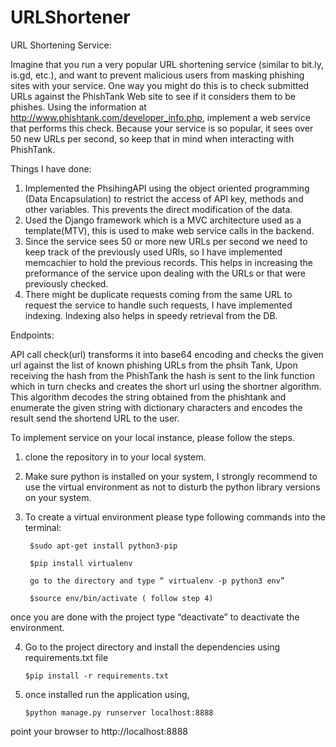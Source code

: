 # URLShortener

URL Shortening Service:



Imagine that you run a very popular URL shortening service (similar to bit.ly, is.gd, etc.), and want to prevent malicious users from masking phishing sites with your service. One way you might do this is to check submitted URLs against the PhishTank Web site to see if it considers them to be phishes. Using the information at http://www.phishtank.com/developer_info.php, implement a web service that performs this check. Because your service is so popular, it sees over 50 new URLs per second, so keep that in mind when interacting with PhishTank.

Things I have done:
1) Implemented the PhsihingAPI using the object oriented programming (Data Encapsulation)  to restrict the access of API key, methods and other variables. This prevents the direct modification of the data.
2) Used the Django framework which is a MVC architecture used as a template(MTV), this is used to make web service calls in the backend.
3) Since the service sees 50 or more new URLs per second we need to keep track of the previously used URls, so I have implemented memcachier to hold the previous records. This helps in increasing the preformance of the service upon dealing with the URLs or that were previously checked.
4) There might be duplicate requests coming from the same URL to request the service to handle such requests, I have implemented indexing. Indexing also helps in speedy retrieval from the DB.

Endpoints:

API call check(url)  transforms it into base64 encoding and checks the given  url against the list of known phishing URLs from the phsih Tank, Upon receiving the hash from the PhishTank the hash is sent to the link function which in turn checks and creates the short url using the shortner algorithm. This algorithm decodes the string obtained from the phishtank and enumerate the given string with dictionary characters and encodes the result send the shortend URL to the user.

To implement service on your local instance, please follow the steps.
1) clone the repository in to your local system.
2) Make sure python is installed on your system, I strongly recommend to use the virtual environment as not to disturb the python library versions on your system.
3) To create a virtual environment please type following commands into the terminal:
        
        $sudo apt-get install python3-pip
        
        $pip install virtualenv
        
        go to the directory and type “ virtualenv -p python3 env”
        
        $source env/bin/activate ( follow step 4) 

once you are done with the project type “deactivate” to deactivate the environment.

4) Go to the project directory and install the dependencies using requirements.txt file
       
       $pip install -r requirements.txt

5) once installed run the application using,
       
       $python manage.py runserver localhost:8888

point your browser to http://localhost:8888


